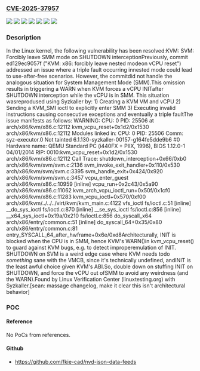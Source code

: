 ### [CVE-2025-37957](https://cve.mitre.org/cgi-bin/cvename.cgi?name=CVE-2025-37957)
![](https://img.shields.io/static/v1?label=Product&message=Linux&color=blue)
![](https://img.shields.io/static/v1?label=Version&message=&color=brightgreen)
![](https://img.shields.io/static/v1?label=Version&message=6.1%20&color=brightgreen)
![](https://img.shields.io/static/v1?label=Version&message=6425c590d0cc6914658a630a40b7f8226aa028c3%20&color=brightgreen)
![](https://img.shields.io/static/v1?label=Version&message=d40ef0a511676bd65ca9acb295430c07af59ab85%20&color=brightgreen)
![](https://img.shields.io/static/v1?label=Version&message=ed129ec9057f89d615ba0c81a4984a90345a1684%20&color=brightgreen)
![](https://img.shields.io/static/v1?label=Vulnerability&message=n%2Fa&color=blue)

### Description

In the Linux kernel, the following vulnerability has been resolved:KVM: SVM: Forcibly leave SMM mode on SHUTDOWN interceptionPreviously, commit ed129ec9057f ("KVM: x86: forcibly leave nested modeon vCPU reset") addressed an issue where a triple fault occurring innested mode could lead to use-after-free scenarios. However, the commitdid not handle the analogous situation for System Management Mode (SMM).This omission results in triggering a WARN when KVM forces a vCPU INITafter SHUTDOWN interception while the vCPU is in SMM. This situation wasreprodused using Syzkaller by:  1) Creating a KVM VM and vCPU  2) Sending a KVM_SMI ioctl to explicitly enter SMM  3) Executing invalid instructions causing consecutive exceptions and     eventually a triple faultThe issue manifests as follows:  WARNING: CPU: 0 PID: 25506 at arch/x86/kvm/x86.c:12112  kvm_vcpu_reset+0x1d2/0x1530 arch/x86/kvm/x86.c:12112  Modules linked in:  CPU: 0 PID: 25506 Comm: syz-executor.0 Not tainted  6.1.130-syzkaller-00157-g164fe5dde9b6 #0  Hardware name: QEMU Standard PC (i440FX + PIIX, 1996),  BIOS 1.12.0-1 04/01/2014  RIP: 0010:kvm_vcpu_reset+0x1d2/0x1530 arch/x86/kvm/x86.c:12112  Call Trace:   <TASK>   shutdown_interception+0x66/0xb0 arch/x86/kvm/svm/svm.c:2136   svm_invoke_exit_handler+0x110/0x530 arch/x86/kvm/svm/svm.c:3395   svm_handle_exit+0x424/0x920 arch/x86/kvm/svm/svm.c:3457   vcpu_enter_guest arch/x86/kvm/x86.c:10959 [inline]   vcpu_run+0x2c43/0x5a90 arch/x86/kvm/x86.c:11062   kvm_arch_vcpu_ioctl_run+0x50f/0x1cf0 arch/x86/kvm/x86.c:11283   kvm_vcpu_ioctl+0x570/0xf00 arch/x86/kvm/../../../virt/kvm/kvm_main.c:4122   vfs_ioctl fs/ioctl.c:51 [inline]   __do_sys_ioctl fs/ioctl.c:870 [inline]   __se_sys_ioctl fs/ioctl.c:856 [inline]   __x64_sys_ioctl+0x19a/0x210 fs/ioctl.c:856   do_syscall_x64 arch/x86/entry/common.c:51 [inline]   do_syscall_64+0x35/0x80 arch/x86/entry/common.c:81   entry_SYSCALL_64_after_hwframe+0x6e/0xd8Architecturally, INIT is blocked when the CPU is in SMM, hence KVM's WARN()in kvm_vcpu_reset() to guard against KVM bugs, e.g. to detect improperemulation of INIT.  SHUTDOWN on SVM is a weird edge case where KVM needs todo _something_ sane with the VMCB, since it's technically undefined, andINIT is the least awful choice given KVM's ABI.So, double down on stuffing INIT on SHUTDOWN, and force the vCPU out ofSMM to avoid any weirdness (and the WARN).Found by Linux Verification Center (linuxtesting.org) with Syzkaller.[sean: massage changelog, make it clear this isn't architectural behavior]

### POC

#### Reference
No PoCs from references.

#### Github
- https://github.com/fkie-cad/nvd-json-data-feeds


